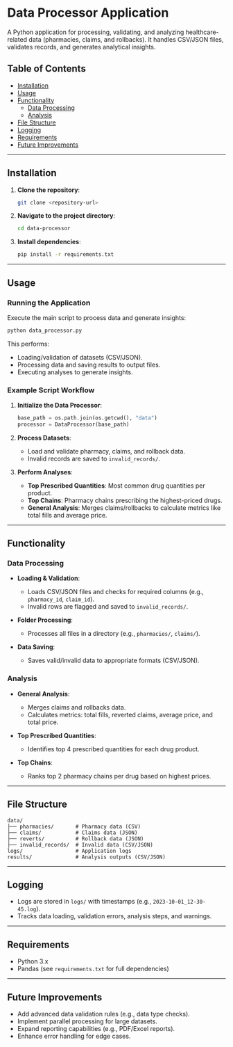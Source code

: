 # Data Processor Application

A Python application for processing, validating, and analyzing healthcare-related data (pharmacies, claims, and rollbacks). It handles CSV/JSON files, validates records, and generates analytical insights.

## Table of Contents
- [Installation](#installation)
- [Usage](#usage)
- [Functionality](#functionality)
  - [Data Processing](#data-processing)
  - [Analysis](#analysis)
- [File Structure](#file-structure)
- [Logging](#logging)
- [Requirements](#requirements)
- [Future Improvements](#future-improvements)

---

## Installation

1. **Clone the repository**:
   ```bash
   git clone <repository-url>
   ```

2. **Navigate to the project directory**:
   ```bash
   cd data-processor
   ```

3. **Install dependencies**:
   ```bash
   pip install -r requirements.txt
   ```

---

## Usage

### Running the Application
Execute the main script to process data and generate insights:
```bash
python data_processor.py
```

This performs:
- Loading/validation of datasets (CSV/JSON).
- Processing data and saving results to output files.
- Executing analyses to generate insights.

### Example Script Workflow
1. **Initialize the Data Processor**:
   ```python
   base_path = os.path.join(os.getcwd(), "data")
   processor = DataProcessor(base_path)
   ```

2. **Process Datasets**:
   - Load and validate pharmacy, claims, and rollback data.
   - Invalid records are saved to `invalid_records/`.

3. **Perform Analyses**:
   - **Top Prescribed Quantities**: Most common drug quantities per product.
   - **Top Chains**: Pharmacy chains prescribing the highest-priced drugs.
   - **General Analysis**: Merges claims/rollbacks to calculate metrics like total fills and average price.

---

## Functionality

### Data Processing
- **Loading & Validation**:
  - Loads CSV/JSON files and checks for required columns (e.g., `pharmacy_id`, `claim_id`).
  - Invalid rows are flagged and saved to `invalid_records/`.

- **Folder Processing**:
  - Processes all files in a directory (e.g., `pharmacies/`, `claims/`).

- **Data Saving**:
  - Saves valid/invalid data to appropriate formats (CSV/JSON).

### Analysis
- **General Analysis**:
  - Merges claims and rollbacks data.
  - Calculates metrics: total fills, reverted claims, average price, and total price.

- **Top Prescribed Quantities**:
  - Identifies top 4 prescribed quantities for each drug product.

- **Top Chains**:
  - Ranks top 2 pharmacy chains per drug based on highest prices.

---

## File Structure
```
data/
├── pharmacies/       # Pharmacy data (CSV)
├── claims/           # Claims data (JSON)
├── reverts/          # Rollback data (JSON)
├── invalid_records/  # Invalid data (CSV/JSON)
logs/                 # Application logs
results/              # Analysis outputs (CSV/JSON)
```

---

## Logging
- Logs are stored in `logs/` with timestamps (e.g., `2023-10-01_12-30-45.log`).
- Tracks data loading, validation errors, analysis steps, and warnings.

---

## Requirements
- Python 3.x
- Pandas (see `requirements.txt` for full dependencies)

---

## Future Improvements
- Add advanced data validation rules (e.g., data type checks).
- Implement parallel processing for large datasets.
- Expand reporting capabilities (e.g., PDF/Excel reports).
- Enhance error handling for edge cases.
